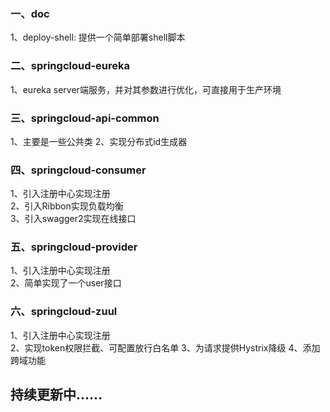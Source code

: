 ### 一、doc
1、deploy-shell: 提供一个简单部署shell脚本

### 二、springcloud-eureka
1、eureka server端服务，并对其参数进行优化，可直接用于生产环境

### 三、springcloud-api-common
1、主要是一些公共类
2、实现分布式id生成器

### 四、springcloud-consumer
1、引入注册中心实现注册 <br/>
2、引入Ribbon实现负载均衡 <br/>
3、引入swagger2实现在线接口 <br/>

### 五、springcloud-provider
1、引入注册中心实现注册 <br/>
2、简单实现了一个user接口

### 六、springcloud-zuul 
1、引入注册中心实现注册 <br/>
2、实现token权限拦截、可配置放行白名单
3、为请求提供Hystrix降级
4、添加跨域功能

## 持续更新中……
